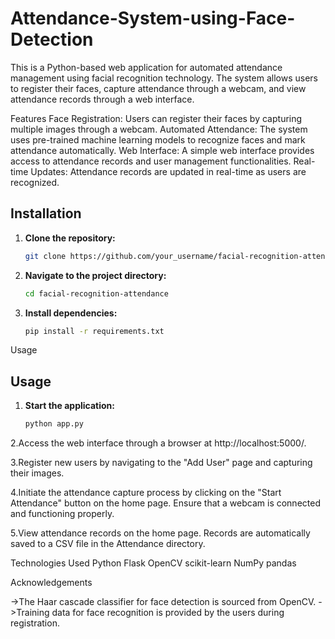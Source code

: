 # Attendance-System-using-Face-Detection

This is a Python-based web application for automated attendance management using facial recognition technology. The system allows users to register their faces, capture attendance through a webcam, and view attendance records through a web interface.

Features
Face Registration: Users can register their faces by capturing multiple images through a webcam.
Automated Attendance: The system uses pre-trained machine learning models to recognize faces and mark attendance automatically.
Web Interface: A simple web interface provides access to attendance records and user management functionalities.
Real-time Updates: Attendance records are updated in real-time as users are recognized.
## Installation

1. **Clone the repository:**

   ```bash
   git clone https://github.com/your_username/facial-recognition-attendance.git
2. **Navigate to the project directory:**

   ```bash
   cd facial-recognition-attendance

3. **Install dependencies:**

   ```bash
   pip install -r requirements.txt

Usage
## Usage

1. **Start the application:**

   ```bash
   python app.py

2.Access the web interface through a browser at http://localhost:5000/.

3.Register new users by navigating to the "Add User" page and capturing their images.

4.Initiate the attendance capture process by clicking on the "Start Attendance" button on the home page. Ensure that a webcam is connected and functioning properly.

5.View attendance records on the home page. Records are automatically saved to a CSV file in the Attendance directory.

Technologies Used
Python
Flask
OpenCV
scikit-learn
NumPy
pandas

Acknowledgements

->The Haar cascade classifier for face detection is sourced from OpenCV.
->Training data for face recognition is provided by the users during registration.
